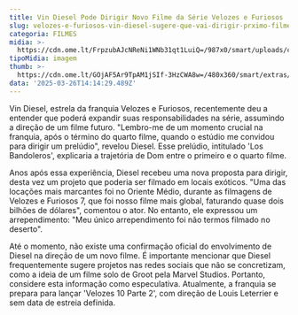 ```yaml
---
title: Vin Diesel Pode Dirigir Novo Filme da Série Velozes e Furiosos
slug: velozes-e-furiosos-vin-diesel-sugere-que-vai-dirigir-prximo-filme-da-saga
categoria: FILMES
midia: >-
  https://cdn.ome.lt/FrpzubAJcNReNi1WNb31qt1LuiQ=/987x0/smart/uploads/conteudo/fotos/OMELETE_CAPA_-_2025-03-26T105807.289.png
tipoMidia: imagem
thumb: >-
  https://cdn.ome.lt/GOjAF5Ar9TpAM1jSIf-3HzCWA8w=/480x360/smart/extras/conteudos/omelete_THUMB_-_2025-03-26T105753.156.png
data: '2025-03-26T14:14:29.489Z'
---
```


Vin Diesel, estrela da franquia Velozes e Furiosos, recentemente deu a entender que poderá expandir suas responsabilidades na série, assumindo a direção de um filme futuro. "Lembro-me de um momento crucial na franquia, após o término do quarto filme, quando o estúdio me convidou para dirigir um prelúdio", revelou Diesel. Esse prelúdio, intitulado 'Los Bandoleros', explicaria a trajetória de Dom entre o primeiro e o quarto filme.

Anos após essa experiência, Diesel recebeu uma nova proposta para dirigir, desta vez um projeto que poderia ser filmado em locais exóticos. "Uma das locações mais marcantes foi no Oriente Médio, durante as filmagens de Velozes e Furiosos 7, que foi nosso filme mais global, faturando quase dois bilhões de dólares", comentou o ator. No entanto, ele expressou um arrependimento: "Meu único arrependimento foi não termos filmado no deserto".

Até o momento, não existe uma confirmação oficial do envolvimento de Diesel na direção de um novo filme. É importante mencionar que Diesel frequentemente sugere projetos nas redes sociais que não se concretizam, como a ideia de um filme solo de Groot pela Marvel Studios. Portanto, considere esta informação como especulativa. Atualmente, a franquia se prepara para lançar 'Velozes 10 Parte 2', com direção de Louis Leterrier e sem data de estreia definida.

